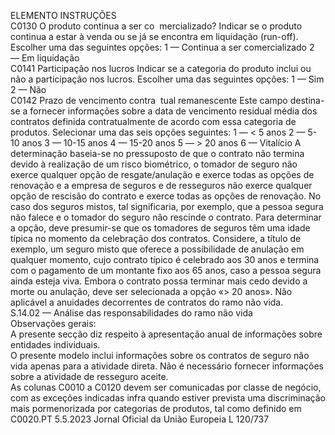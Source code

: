  
ELEMENTO  INSTRUÇÕES  
C0130  O produto continua a ser co ­
mercializado?  Indicar se o produto continua a estar à venda ou se já se encontra em liquidação 
(run-off). Escolher uma das seguintes opções: 
1 — Continua a ser comercializado 
2 — Em liquidação  
C0141  Participação nos lucros  Indicar se a categoria do produto inclui ou não a participação nos lucros. Escolher 
uma das seguintes opções: 
1 — Sim 
2 — Não  
C0142  Prazo de vencimento contra ­
tual remanescente  Este campo destina-se a fornecer informações sobre a data de vencimento residual 
média dos contratos definida contratualmente de acordo com essa categoria de 
produtos. Selecionar uma das seis opções seguintes: 
1 — < 5 anos 
2 — 5-10 anos 
3 — 10-15 anos 
4 — 15-20 anos 
5 — > 20 anos 
6 — Vitalício 
A determinação baseia-se no pressuposto de que o contrato não termina devido à 
realização de um risco biométrico, o tomador de seguro não exerce qualquer 
opção de resgate/anulação e exerce todas as opções de renovação e a empresa 
de seguros e de resseguros não exerce qualquer opção de rescisão do contrato e 
exerce todas as opções de renovação. No caso dos seguros mistos, tal significaria, 
por exemplo, que a pessoa segura não falece e o tomador do seguro não rescinde 
o contrato. Para determinar a opção, deve presumir-se que os tomadores de 
seguros têm uma idade típica no momento da celebração dos contratos. 
Considere, a título de exemplo, um seguro misto que oferece a possibilidade de 
anulação em qualquer momento, cujo contrato típico é celebrado aos 30 anos e 
termina com o pagamento de um montante fixo aos 65 anos, caso a pessoa 
segura ainda esteja viva. Embora o contrato possa terminar mais cedo devido a 
morte ou anulação, deve ser selecionada a opção «> 20 anos». 
Não aplicável a anuidades decorrentes de contratos do ramo não vida.  
S.14.02 — Análise das responsabilidades do ramo não vida  
Observações gerais:  
A presente secção diz respeito à apresentação anual de informações sobre entidades individuais.  
O presente modelo inclui informações sobre os contratos de seguro não vida apenas para a atividade direta. Não é 
necessário fornecer informações sobre a atividade de resseguro aceite.  
As colunas C0010 a C0120 devem ser comunicadas por classe de negócio, com as exceções indicadas  infra  quando 
estiver prevista uma discriminação mais pormenorizada por categorias de produtos, tal como definido em C0020.PT  5.5.2023 Jornal Oficial da União Europeia L 120/737